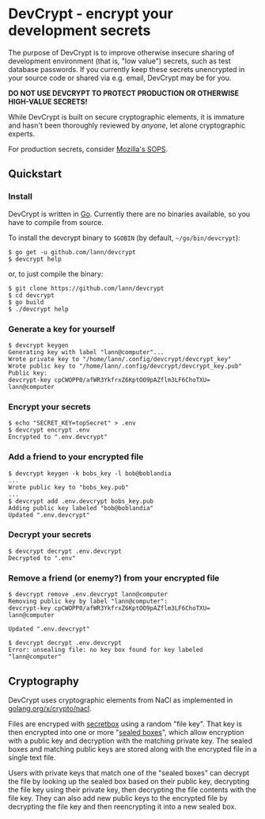 # DevCrypt - encrypt your development secrets

The purpose of DevCrypt is to improve otherwise insecure sharing of development
environment (that is, "low value") secrets, such as test database passwords. If
you currently keep these secrets unencrypted in your source code or shared via
e.g. email, DevCrypt may be for you.

**DO NOT USE DEVCRYPT TO PROTECT PRODUCTION OR OTHERWISE HIGH-VALUE SECRETS!**

While DevCrypt is built on secure cryptographic elements, it is immature and
hasn't been thoroughly reviewed by _anyone_, let alone cryptographic experts.

For production secrets, consider [Mozilla's SOPS](https://github.com/mozilla/sops).

## Quickstart

### Install

DevCrypt is written in [Go](https://golang.org). Currently there are no
binaries available, so you have to compile from source.

To install the devcrypt binary to `$GOBIN` (by default, `~/go/bin/devcrypt`):

```
$ go get -u github.com/lann/devcrypt
$ devcrypt help
```

or, to just compile the binary:

```
$ git clone https://github.com/lann/devcrypt
$ cd devcrypt
$ go build
$ ./devcrypt help
```

### Generate a key for yourself

```
$ devcrypt keygen
Generating key with label "lann@computer"...
Wrote private key to "/home/lann/.config/devcrypt/devcrypt_key"
Wrote public key to "/home/lann/.config/devcrypt/devcrypt_key.pub"
Public key:
devcrypt-key cpCWOPP0/afWR3YkfrxZ6KptOO9pAZflm3LF6ChoTXU= lann@computer
```

### Encrypt your secrets

```
$ echo "SECRET_KEY=topSecret" > .env
$ devcrypt encrypt .env
Encrypted to ".env.devcrypt"
```

### Add a friend to your encrypted file

```
$ devcrypt keygen -k bobs_key -l bob@boblandia
...
Wrote public key to "bobs_key.pub"
...
$ devcrypt add .env.devcrypt bobs_key.pub
Adding public key labeled "bob@boblandia"
Updated ".env.devcrypt"
```

### Decrypt your secrets

```
$ devcrypt decrypt .env.devcrypt
Decrypted to ".env"
```

### Remove a friend (or enemy?) from your encrypted file

```
$ devcrypt remove .env.devcrypt lann@computer
Removing public key by label "lann@computer":
devcrypt-key cpCWOPP0/afWR3YkfrxZ6KptOO9pAZflm3LF6ChoTXU= lann@computer

Updated ".env.devcrypt"

$ devcrypt decrypt .env.devcrypt
Error: unsealing file: no key box found for key labeled "lann@computer"
```

## Cryptography

DevCrypt uses cryptographic elements from NaCl as implemented in
[golang.org/x/crypto/nacl](https://pkg.go.dev/golang.org/x/crypto/nacl).

Files are encryped with [secretbox](https://pkg.go.dev/golang.org/x/crypto/nacl/secretbox)
using a random "file key". That key is then encrypted into one or more
"[sealed boxes](https://libsodium.gitbook.io/doc/public-key_cryptography/sealed_boxes)",
which allow encryption with a public key and decryption with the matching private key.
The sealed boxes and matching public keys are stored along with the encrypted file in a single text file.

Users with private keys that match one of the "sealed boxes" can decrypt the file by looking up the sealed
box based on their public key, decrypting the file key using their private key, then decrypting the file
contents with the file key. They can also add new public keys to the encrypted file by decrypting the file
key and then reencrypting it into a new sealed box.
